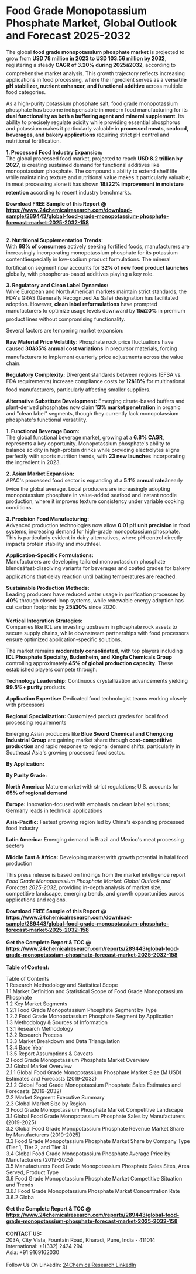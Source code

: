 <h1>Food Grade Monopotassium Phosphate Market, Global Outlook and Forecast 2025-2032</h1><p>The global <strong>food grade monopotassium phosphate market</strong> is projected to grow from <strong>USD 78 million in 2023 to USD 103.56 million by 2032</strong>, registering a steady <strong>CAGR of 3.20% during 2025â2032</strong>, according to comprehensive market analysis. This growth trajectory reflects increasing applications in food processing, where the ingredient serves as a <strong>versatile pH stabilizer, nutrient enhancer, and functional additive</strong> across multiple food categories.</p><p>As a high-purity potassium phosphate salt, food grade monopotassium phosphate has become indispensable in modern food manufacturing for its <strong>dual functionality as both a buffering agent and mineral supplement</strong>. Its ability to precisely regulate acidity while providing essential phosphorus and potassium makes it particularly valuable in <strong>processed meats, seafood, beverages, and bakery applications</strong> requiring strict pH control and nutritional fortification.</p><p><strong>1. Processed Food Industry Expansion:</strong><br>
The global processed food market, projected to reach <strong>USD 8.2 trillion by 2027</strong>, is creating sustained demand for functional additives like monopotassium phosphate. The compound's ability to extend shelf life while maintaining texture and nutritional value makes it particularly valuable; in meat processing alone it has shown <strong>18â22% improvement in moisture retention</strong> according to recent industry benchmarks.</p><div><b>Download FREE Sample of this Report @ 
            <a href="https://www.24chemicalresearch.com/download-sample/289443/global-food-grade-monopotassium-phosphate-forecast-market-2025-2032-158">
            https://www.24chemicalresearch.com/download-sample/289443/global-food-grade-monopotassium-phosphate-forecast-market-2025-2032-158</a></b></div><br><p><strong>2. Nutritional Supplementation Trends:</strong><br>
With <strong>68% of consumers</strong> actively seeking fortified foods, manufacturers are increasingly incorporating monopotassium phosphate for its potassium contentâespecially in low-sodium product formulations. The mineral fortification segment now accounts for <strong>32% of new food product launches</strong> globally, with phosphorus-based additives playing a key role.</p><p><strong>3. Regulatory and Clean Label Dynamics:</strong><br>
While European and North American markets maintain strict standards, the FDA's GRAS (Generally Recognized As Safe) designation has facilitated adoption. However, <strong>clean label reformulations</strong> have prompted manufacturers to optimize usage levels downward by <strong>15â20%</strong> in premium product lines without compromising functionality.</p><p>Several factors are tempering market expansion:</p><p><strong>Raw Material Price Volatility:</strong> Phosphate rock price fluctuations have caused <strong>30â35% annual cost variations</strong> in precursor materials, forcing manufacturers to implement quarterly price adjustments across the value chain.</p><p><strong>Regulatory Complexity:</strong> Divergent standards between regions (EFSA vs. FDA requirements) increase compliance costs by <strong>12â18%</strong> for multinational food manufacturers, particularly affecting smaller suppliers.</p><p><strong>Alternative Substitute Development:</strong> Emerging citrate-based buffers and plant-derived phosphates now claim <strong>13% market penetration</strong> in organic and "clean label" segments, though they currently lack monopotassium phosphate's functional versatility.</p><p><strong>1. Functional Beverage Boom:</strong><br>
The global functional beverage market, growing at a <strong>6.8% CAGR</strong>, represents a key opportunity. Monopotassium phosphate's ability to balance acidity in high-protein drinks while providing electrolytes aligns perfectly with sports nutrition trends, with <strong>23 new launches</strong> incorporating the ingredient in 2023.</p><p><strong>2. Asian Market Expansion:</strong><br>
APAC's processed food sector is expanding at a <strong>5.1% annual rate</strong>ânearly twice the global average. Local producers are increasingly adopting monopotassium phosphate in value-added seafood and instant noodle production, where it improves texture consistency under variable cooking conditions.</p><p><strong>3. Precision Food Manufacturing:</strong><br>
Advanced production technologies now allow <strong>0.01 pH unit precision</strong> in food systems, increasing demand for high-grade monopotassium phosphate. This is particularly evident in dairy alternatives, where pH control directly impacts protein stability and mouthfeel.</p><p><strong>Application-Specific Formulations:</strong><br>
    Manufacturers are developing tailored monopotassium phosphate blendsâfast-dissolving variants for beverages and coated grades for bakery applications that delay reaction until baking temperatures are reached.</p><p><strong>Sustainable Production Methods:</strong><br>
    Leading producers have reduced water usage in purification processes by <strong>40%</strong> through closed-loop systems, while renewable energy adoption has cut carbon footprints by <strong>25â30%</strong> since 2020.</p><p><strong>Vertical Integration Strategies:</strong><br>
    Companies like ICL are investing upstream in phosphate rock assets to secure supply chains, while downstream partnerships with food processors ensure optimized application-specific solutions.</p><p>The market remains <strong>moderately consolidated</strong>, with top players including <strong>ICL Phosphate Specialty, Budenheim, and Xingfa Chemicals Group</strong> controlling approximately <strong>45% of global production capacity</strong>. These established players compete through:</p><p><strong>Technology Leadership:</strong> Continuous crystallization advancements yielding <strong>99.5%+ purity</strong> products</p><p><strong>Application Expertise:</strong> Dedicated food technologist teams working closely with processors</p><p><strong>Regional Specialization:</strong> Customized product grades for local food processing requirements</p><p>Emerging Asian producers like <strong>Blue Sword Chemical and Chengxing Industrial Group</strong> are gaining market share through <strong>cost-competitive production</strong> and rapid response to regional demand shifts, particularly in Southeast Asia's growing processed food sector.</p><p><strong>By Application:</strong></p><p><strong>By Purity Grade:</strong></p><p><strong>North America:</strong> Mature market with strict regulations; U.S. accounts for <strong>65% of regional demand</strong></p><p><strong>Europe:</strong> Innovation-focused with emphasis on clean label solutions; Germany leads in technical applications</p><p><strong>Asia-Pacific:</strong> Fastest growing region led by China's expanding processed food industry</p><p><strong>Latin America:</strong> Emerging demand in Brazil and Mexico's meat processing sectors</p><p><strong>Middle East &amp; Africa:</strong> Developing market with growth potential in halal food production</p><p>This press release is based on findings from the market intelligence report <em>Food Grade Monopotassium Phosphate Market: Global Outlook and Forecast 2025-2032</em>, providing in-depth analysis of market size, competitive landscape, emerging trends, and growth opportunities across applications and regions.</p><div><b>Download FREE Sample of this Report @ 
            <a href="https://www.24chemicalresearch.com/download-sample/289443/global-food-grade-monopotassium-phosphate-forecast-market-2025-2032-158">
            https://www.24chemicalresearch.com/download-sample/289443/global-food-grade-monopotassium-phosphate-forecast-market-2025-2032-158</a></b></div><br><div><b>Get the Complete Report & TOC @ 
            <a href="https://www.24chemicalresearch.com/reports/289443/global-food-grade-monopotassium-phosphate-forecast-market-2025-2032-158">
            https://www.24chemicalresearch.com/reports/289443/global-food-grade-monopotassium-phosphate-forecast-market-2025-2032-158</a></b></div><br>
            <b>Table of Content:</b><p>Table of Contents<br />
1 Research Methodology and Statistical Scope<br />
1.1 Market Definition and Statistical Scope of Food Grade Monopotassium Phosphate<br />
1.2 Key Market Segments<br />
1.2.1 Food Grade Monopotassium Phosphate Segment by Type<br />
1.2.2 Food Grade Monopotassium Phosphate Segment by Application<br />
1.3 Methodology & Sources of Information<br />
1.3.1 Research Methodology<br />
1.3.2 Research Process<br />
1.3.3 Market Breakdown and Data Triangulation<br />
1.3.4 Base Year<br />
1.3.5 Report Assumptions & Caveats<br />
2 Food Grade Monopotassium Phosphate Market Overview<br />
2.1 Global Market Overview<br />
2.1.1 Global Food Grade Monopotassium Phosphate Market Size (M USD) Estimates and Forecasts (2019-2032)<br />
2.1.2 Global Food Grade Monopotassium Phosphate Sales Estimates and Forecasts (2019-2032)<br />
2.2 Market Segment Executive Summary<br />
2.3 Global Market Size by Region<br />
3 Food Grade Monopotassium Phosphate Market Competitive Landscape<br />
3.1 Global Food Grade Monopotassium Phosphate Sales by Manufacturers (2019-2025)<br />
3.2 Global Food Grade Monopotassium Phosphate Revenue Market Share by Manufacturers (2019-2025)<br />
3.3 Food Grade Monopotassium Phosphate Market Share by Company Type (Tier 1, Tier 2, and Tier 3)<br />
3.4 Global Food Grade Monopotassium Phosphate Average Price by Manufacturers (2019-2025)<br />
3.5 Manufacturers Food Grade Monopotassium Phosphate Sales Sites, Area Served, Product Type<br />
3.6 Food Grade Monopotassium Phosphate Market Competitive Situation and Trends<br />
3.6.1 Food Grade Monopotassium Phosphate Market Concentration Rate<br />
3.6.2 Globa</p><div><b>Get the Complete Report & TOC @ 
            <a href="https://www.24chemicalresearch.com/reports/289443/global-food-grade-monopotassium-phosphate-forecast-market-2025-2032-158">
            https://www.24chemicalresearch.com/reports/289443/global-food-grade-monopotassium-phosphate-forecast-market-2025-2032-158</a></b></div><br><b>CONTACT US:</b><br>
            203A, City Vista, Fountain Road, Kharadi, Pune, India - 411014<br>
            International: +1(332) 2424 294<br>
            Asia: +91 9169162030 <br><br>
            Follow Us On LinkedIn: <a href="https://www.linkedin.com/company/24chemicalresearch/">24ChemicalResearch LinkedIn</a>